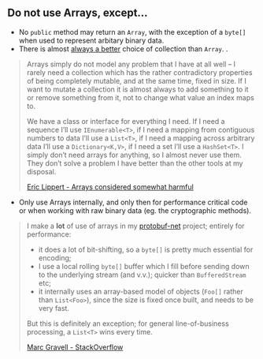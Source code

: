 ## Do not use Arrays, except...

- No `public` method may return an `Array`, with the exception of a `byte[]` when used to represent arbitary binary data.
- There is almost [always a better](choosing-collection-implementation.md) choice of collection than `Array`. .

> Arrays simply do not model any problem that I have at all well – I rarely need a collection which has the rather contradictory properties of being completely mutable, and at the same time, fixed in size. If I want to mutate a collection it is almost always to add something to it or remove something from it, not to change what value an index maps to. 
>
>  We have a class or interface for everything I need. If I need a sequence I’ll use `IEnumerable<T>`, if I need a mapping from contiguous numbers to data I’ll use a `List<T>`, if I need a mapping across arbitrary data I’ll use a `Dictionary<K,V>`, if I need a set I’ll use a `HashSet<T>`. I simply don’t need arrays for anything, so I almost never use them. They don’t solve a problem I have better than the other tools at my disposal.
> 
> [Eric Lippert - Arrays considered somewhat harmful](https://blogs.msdn.microsoft.com/ericlippert/2008/09/22/arrays-considered-somewhat-harmful/)

- Only use Arrays internally, and only then for performance critical code or when working with raw binary data (eg. the cryptographic methods).

> I make a **lot** of use of arrays in my [protobuf-net](https://github.com/mgravell/protobuf-net) project; entirely for performance:
>
> - it does a lot of bit-shifting, so a `byte[]` is pretty much essential for encoding;
> - I use a local rolling `byte[]` buffer which I fill before sending down to the 
> underlying stream (and v.v.); quicker than `BufferedStream` etc;
> - it internally uses an array-based model of objects (`Foo[]` rather than `List<Foo>`), since the size is fixed once built, and needs to be very fast.
>
> But this is definitely an exception; for general line-of-business processing, a `List<T>` wins every time.
>
> [Marc Gravell - StackOverflow](https://stackoverflow.com/a/434765/289319)